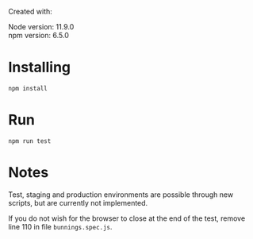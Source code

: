 Created with:

Node version: 11.9.0  
npm version: 6.5.0

# Installing
`npm install`

# Run
`npm run test`

# Notes
Test, staging and production environments are possible through new scripts, but are currently not implemented.

If you do not wish for the browser to close at the end of the test, remove line 110 in file `bunnings.spec.js`.